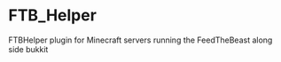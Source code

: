 FTB_Helper
==========

FTBHelper plugin for Minecraft servers running the FeedTheBeast along side bukkit
